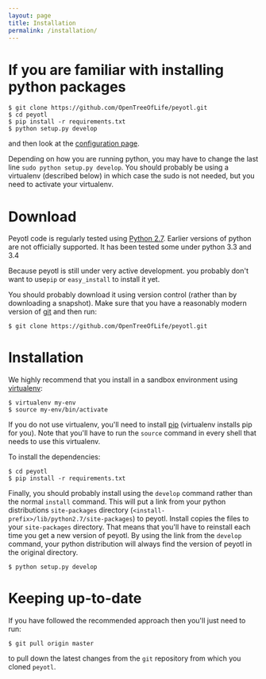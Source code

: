```yaml
---
layout: page
title: Installation
permalink: /installation/
---
```

# If you are familiar with installing python packages

    $ git clone https://github.com/OpenTreeOfLife/peyotl.git
    $ cd peyotl
    $ pip install -r requirements.txt
    $ python setup.py develop

and then look at the [configuration page](../configuration).

Depending on how you are running python, you may have to change the 
last line `sudo python setup.py develop`.
You should probably be using a virtualenv (described below) in
which case the sudo is not needed, but you need to activate your virtualenv.

# Download

Peyotl code is regularly tested using [Python 2.7](https://www.python.org/download/releases/2.7). Earlier versions of python are not officially supported. It has been tested some under python 3.3 and 3.4

Because peyotl is still under very active development. you probably don't want to use`pip` or `easy_install` to install it yet.

You should probably download it using version control (rather than by downloading a snapshot). Make sure that you have a reasonably modern version of [git](http://git-scm.com/) and then run:

    $ git clone https://github.com/OpenTreeOfLife/peyotl.git

# Installation
We highly recommend that you install in a sandbox environment using [virtualenv](https://pypi.python.org/pypi/virtualenv):

    $ virtualenv my-env
    $ source my-env/bin/activate
    
If you do not use virtualenv, you'll need to install [pip](https://pypi.python.org/pypi/pip) (virtualenv installs pip for you).
Note that you'll have to run the `source` command in every shell that needs to use this virtualenv.

To install the dependencies:

    $ cd peyotl
    $ pip install -r requirements.txt

Finally, you should probably install using the `develop` command rather than the normal `install` command. This will put a link from your python distributions `site-packages` directory (`<install-prefix>/lib/python2.7/site-packages`) to peyotl. Install copies the files to your `site-packages` directory. That means that you'll have to reinstall each time you get a new version of peyotl. By using the link from the `develop` command, your python distribution will always find the version of peyotl in the original directory.

    $ python setup.py develop

# Keeping up-to-date
If you have followed the recommended approach then you'll just need to run:

    $ git pull origin master

to pull down the latest changes from the `git` repository from which you cloned `peyotl`.
